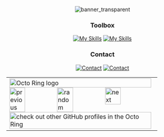 <div align="center">

![banner_transparent](https://user-images.githubusercontent.com/34923485/229663147-74269791-fb09-4bc5-a993-aa0f8b9fb411.png)

### Toolbox
[![My Skills](https://skillicons.dev/icons?i=django,fastapi,flask,nodejs,css,html,aws,cloudflare,heroku,nginx,vercel,git,github,gitlab,js)](https://skillicons.dev)
[![My Skills](https://skillicons.dev/icons?i=py,mongodb,mysql,postgres,linux,ps,postman,vscode)](https://skillicons.dev)

### Contact
[![Contact](https://rdgb.net/i/IK55r.png)](mailto:dapanon+github@protonmail.com) [![Contact](https://skillicons.dev/icons?i=discord)](https://discord.com/users/100072795462971392)

<table>
    <tbody>
        <tr>
            <td><a href="https://octo-ring.com/"><img src="https://rdgb.net/i/yP46k.png" width="99%"
                        alt="Octo Ring logo" align="top"></a><br><a href="https://octo-ring.com/p/Haste171/prev"><img
                        src="https://rdgb.net/i/yaV4v.png" width="33%" alt="previous" align="top"
                        title="previous profile"></a><a href="https://octo-ring.com/p/Haste171/random"><img
                        src="https://rdgb.net/i/nr3l2.png" width="33%" alt="random" align="top"
                        title="random profile"></a><a href="https://octo-ring.com/p/Haste171/next"><img
                        src="https://rdgb.net/i/vT2Eq.png" width="33%" alt="next" align="top"
                        title="next profile"></a><br><a href="https://octo-ring.com/"><img
                        src="https://rdgb.net/i/57SRX.png" width="99%"
                        alt="check out other GitHub profiles in the Octo Ring" align="top"></a></td>
        </tr>
    </tbody>
</table>

</div>


